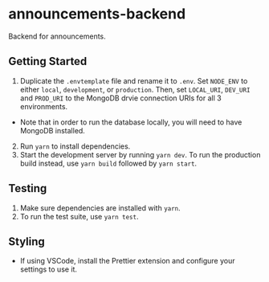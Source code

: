 # announcements-backend

Backend for announcements.

## Getting Started

1. Duplicate the `.envtemplate` file and rename it to `.env`. Set `NODE_ENV` to either `local`, `development`, or `production`. Then, set `LOCAL_URI`, `DEV_URI` and `PROD_URI` to the MongoDB drvie connection URIs for all 3 environments.

- Note that in order to run the database locally, you will need to have MongoDB installed.

2. Run `yarn` to install dependencies.
3. Start the development server by running `yarn dev`. To run the production build instead, use `yarn build` followed by `yarn start`.

## Testing

1. Make sure dependencies are installed with `yarn`.
2. To run the test suite, use `yarn test`.

## Styling

- If using VSCode, install the Prettier extension and configure your settings to use it.
